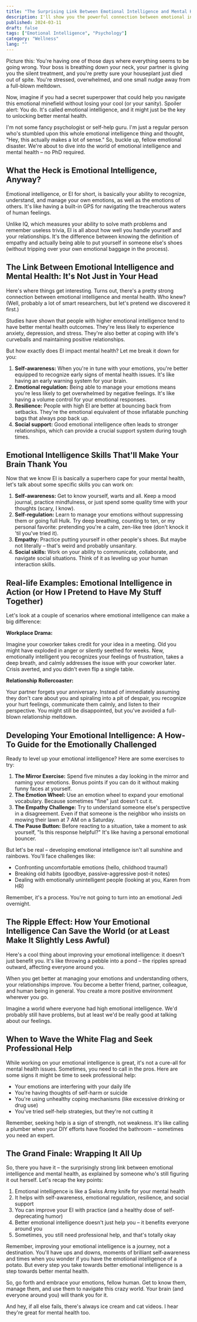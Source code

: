 ```yaml
---
title: "The Surprising Link Between Emotional Intelligence and Mental Health: A Non-Expert's Guide"
description: I'll show you the powerful connection between emotional intelligence and mental health. Learn practical tips to boost your EI and improve your overall wellbeing.
published: 2024-03-11
draft: false
tags: ["Emotional Intelligence", "Psychology"]
category: "Wellness"
lang: ""
---
```



Picture this: You're having one of those days where everything seems to be going wrong. Your boss is breathing down your neck, your partner is giving you the silent treatment, and you're pretty sure your houseplant just died out of spite. You're stressed, overwhelmed, and one small nudge away from a full-blown meltdown.

Now, imagine if you had a secret superpower that could help you navigate this emotional minefield without losing your cool (or your sanity). Spoiler alert: You do. It's called emotional intelligence, and it might just be the key to unlocking better mental health.

I'm not some fancy psychologist or self-help guru. I'm just a regular person who's stumbled upon this whole emotional intelligence thing and thought, "Hey, this actually makes a lot of sense." So, buckle up, fellow emotional disaster. We're about to dive into the world of emotional intelligence and mental health – no PhD required.


## What the Heck is Emotional Intelligence, Anyway?

Emotional intelligence, or EI for short, is basically your ability to recognize, understand, and manage your own emotions, as well as the emotions of others. It's like having a built-in GPS for navigating the treacherous waters of human feelings.

Unlike IQ, which measures your ability to solve math problems and remember useless trivia, EI is all about how well you handle yourself and your relationships. It's the difference between knowing the definition of empathy and actually being able to put yourself in someone else's shoes (without tripping over your own emotional baggage in the process).

## The Link Between Emotional Intelligence and Mental Health: It's Not Just in Your Head

Here's where things get interesting. Turns out, there's a pretty strong connection between emotional intelligence and mental health. Who knew? (Well, probably a lot of smart researchers, but let's pretend we discovered it first.)

Studies have shown that people with higher emotional intelligence tend to have better mental health outcomes. They're less likely to experience anxiety, depression, and stress. They're also better at coping with life's curveballs and maintaining positive relationships.

But how exactly does EI impact mental health? Let me break it down for you:

1. **Self-awareness:** When you're in tune with your emotions, you're better equipped to recognize early signs of mental health issues. It's like having an early warning system for your brain.
2. **Emotional regulation:** Being able to manage your emotions means you're less likely to get overwhelmed by negative feelings. It's like having a volume control for your emotional responses.
3. **Resilience:** People with high EI are better at bouncing back from setbacks. They're the emotional equivalent of those inflatable punching bags that always pop back up.
4. **Social support:** Good emotional intelligence often leads to stronger relationships, which can provide a crucial support system during tough times.

## Emotional Intelligence Skills That'll Make Your Brain Thank You

Now that we know EI is basically a superhero cape for your mental health, let's talk about some specific skills you can work on:

1. **Self-awareness:** Get to know yourself, warts and all. Keep a mood journal, practice mindfulness, or just spend some quality time with your thoughts (scary, I know).
2. **Self-regulation:** Learn to manage your emotions without suppressing them or going full Hulk. Try deep breathing, counting to ten, or my personal favorite: pretending you're a calm, zen-like tree (don't knock it 'til you've tried it).
3. **Empathy:** Practice putting yourself in other people's shoes. But maybe not literally – that's weird and probably unsanitary.
4. **Social skills:** Work on your ability to communicate, collaborate, and navigate social situations. Think of it as leveling up your human interaction skills.

## Real-life Examples: Emotional Intelligence in Action (or How I Pretend to Have My Stuff Together)

Let's look at a couple of scenarios where emotional intelligence can make a big difference:

**Workplace Drama:**

Imagine your coworker takes credit for your idea in a meeting. Old you might have exploded in anger or silently seethed for weeks. New, emotionally intelligent you recognizes your feelings of frustration, takes a deep breath, and calmly addresses the issue with your coworker later. Crisis averted, and you didn't even flip a single table.

**Relationship Rollercoaster:**

Your partner forgets your anniversary. Instead of immediately assuming they don't care about you and spiraling into a pit of despair, you recognize your hurt feelings, communicate them calmly, and listen to their perspective. You might still be disappointed, but you've avoided a full-blown relationship meltdown.

## Developing Your Emotional Intelligence: A How-To Guide for the Emotionally Challenged

Ready to level up your emotional intelligence? Here are some exercises to try:

1. **The Mirror Exercise:** Spend five minutes a day looking in the mirror and naming your emotions. Bonus points if you can do it without making funny faces at yourself.
2. **The Emotion Wheel:** Use an emotion wheel to expand your emotional vocabulary. Because sometimes "fine" just doesn't cut it.
3. **The Empathy Challenge:** Try to understand someone else's perspective in a disagreement. Even if that someone is the neighbor who insists on mowing their lawn at 7 AM on a Saturday.
4. **The Pause Button:** Before reacting to a situation, take a moment to ask yourself, "Is this response helpful?" It's like having a personal emotional bouncer.

But let's be real – developing emotional intelligence isn't all sunshine and rainbows. You'll face challenges like:

- Confronting uncomfortable emotions (hello, childhood trauma!)
- Breaking old habits (goodbye, passive-aggressive post-it notes)
- Dealing with emotionally unintelligent people (looking at you, Karen from HR)

Remember, it's a process. You're not going to turn into an emotional Jedi overnight.

## The Ripple Effect: How Your Emotional Intelligence Can Save the World (or at Least Make It Slightly Less Awful)

Here's a cool thing about improving your emotional intelligence: it doesn't just benefit you. It's like throwing a pebble into a pond – the ripples spread outward, affecting everyone around you.

When you get better at managing your emotions and understanding others, your relationships improve. You become a better friend, partner, colleague, and human being in general. You create a more positive environment wherever you go.

Imagine a world where everyone had high emotional intelligence. We'd probably still have problems, but at least we'd be really good at talking about our feelings.

## When to Wave the White Flag and Seek Professional Help

While working on your emotional intelligence is great, it's not a cure-all for mental health issues. Sometimes, you need to call in the pros. Here are some signs it might be time to seek professional help:

- Your emotions are interfering with your daily life
- You're having thoughts of self-harm or suicide
- You're using unhealthy coping mechanisms (like excessive drinking or drug use)
- You've tried self-help strategies, but they're not cutting it

Remember, seeking help is a sign of strength, not weakness. It's like calling a plumber when your DIY efforts have flooded the bathroom – sometimes you need an expert.

## The Grand Finale: Wrapping It All Up

So, there you have it – the surprisingly strong link between emotional intelligence and mental health, as explained by someone who's still figuring it out herself. Let's recap the key points:

1. Emotional intelligence is like a Swiss Army knife for your mental health
2. It helps with self-awareness, emotional regulation, resilience, and social support
3. You can improve your EI with practice (and a healthy dose of self-deprecating humor)
4. Better emotional intelligence doesn't just help you – it benefits everyone around you
5. Sometimes, you still need professional help, and that's totally okay

Remember, improving your emotional intelligence is a journey, not a destination. You'll have ups and downs, moments of brilliant self-awareness and times when you wonder if you have the emotional intelligence of a potato. But every step you take towards better emotional intelligence is a step towards better mental health.

So, go forth and embrace your emotions, fellow human. Get to know them, manage them, and use them to navigate this crazy world. Your brain (and everyone around you) will thank you for it.

And hey, if all else fails, there's always ice cream and cat videos. I hear they're great for mental health too.
